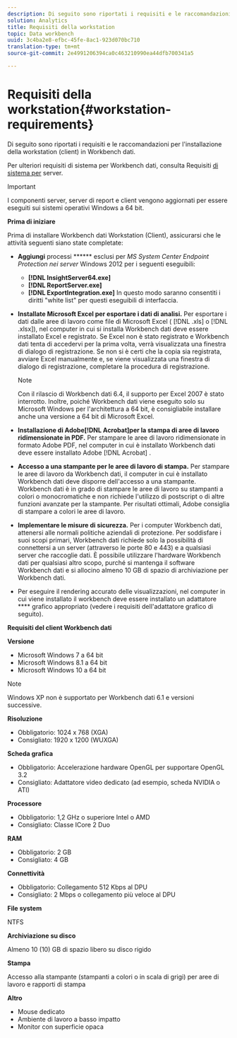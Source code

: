 ```yaml
---
description: Di seguito sono riportati i requisiti e le raccomandazioni per l'installazione della workstation (client) in Workbench dati.
solution: Analytics
title: Requisiti della workstation
topic: Data workbench
uuid: 3c4ba2e8-efbc-45fe-8ac1-923d070bc710
translation-type: tm+mt
source-git-commit: 2e4991206394ca0c463210990ea44dfb700341a5

---
```



# Requisiti della workstation{#workstation-requirements}

Di seguito sono riportati i requisiti e le raccomandazioni per l&#39;installazione della workstation (client) in Workbench dati.

Per ulteriori requisiti di sistema per Workbench dati, consulta Requisiti [di sistema per](https://docs.adobe.com/help/en/data-workbench/using/server-admin-install/c-msr-server.html) server.

>[!IMPORTANT]
>
>I componenti server, server di report e client vengono aggiornati per essere eseguiti sui sistemi operativi Windows a 64 bit.

**Prima di iniziare**

Prima di installare Workbench dati Workstation (Client), assicurarsi che le attività seguenti siano state completate:

* **Aggiungi** processi ****** esclusi per *MS System Center Endpoint Protection nei server* Windows 2012 per i seguenti eseguibili:

   * **[!DNL InsightServer64.exe]**
   * **[!DNL ReportServer.exe]**
   * **[!DNL ExportIntegration.exe]**
   In questo modo saranno consentiti i diritti &quot;white list&quot; per questi eseguibili di interfaccia.

* **Installate Microsoft Excel per esportare i dati di analisi.** Per esportare i dati dalle aree di lavoro come file di Microsoft Excel ( [!DNL .xls] o [!DNL .xlsx]), nel computer in cui si installa Workbench dati deve essere installato Excel e registrato. Se Excel non è stato registrato e Workbench dati tenta di accedervi per la prima volta, verrà visualizzata una finestra di dialogo di registrazione. Se non si è certi che la copia sia registrata, avviare Excel manualmente e, se viene visualizzata una finestra di dialogo di registrazione, completare la procedura di registrazione.

   >[!NOTE]
   >
   >Con il rilascio di Workbench dati 6.4, il supporto per Excel 2007 è stato interrotto. Inoltre, poiché Workbench dati viene eseguito solo su Microsoft Windows per l&#39;architettura a 64 bit, è consigliabile installare anche una versione a 64 bit di Microsoft Excel.

* **Installazione di Adobe[!DNL Acrobat]per la stampa di aree di lavoro ridimensionate in PDF.** Per stampare le aree di lavoro ridimensionate in formato Adobe PDF, nel computer in cui è installato Workbench dati deve essere installato Adobe [!DNL Acrobat] .

* **Accesso a una stampante per le aree di lavoro di stampa.** Per stampare le aree di lavoro da Workbench dati, il computer in cui è installato Workbench dati deve disporre dell&#39;accesso a una stampante. Workbench dati è in grado di stampare le aree di lavoro su stampanti a colori o monocromatiche e non richiede l&#39;utilizzo di postscript o di altre funzioni avanzate per la stampante. Per risultati ottimali, Adobe consiglia di stampare a colori le aree di lavoro.
* **Implementare le misure di sicurezza.** Per i computer Workbench dati, attenersi alle normali politiche aziendali di protezione. Per soddisfare i suoi scopi primari, Workbench dati richiede solo la possibilità di connettersi a un server (attraverso le porte 80 e 443) e a qualsiasi server che raccoglie dati. È possibile utilizzare l&#39;hardware Workbench dati per qualsiasi altro scopo, purché si mantenga il software Workbench dati e si allocino almeno 10 GB di spazio di archiviazione per Workbench dati.
* Per eseguire il rendering accurato delle visualizzazioni, nel computer in cui viene installato il workbench deve essere installato un adattatore **** grafico appropriato (vedere i requisiti dell&#39;adattatore grafico di seguito).

**Requisiti del client Workbench dati**

**Versione**

* Microsoft Windows 7 a 64 bit
* Microsoft Windows 8.1 a 64 bit
* Microsoft Windows 10 a 64 bit

>[!NOTE]
>
>Windows XP non è supportato per Workbench dati 6.1 e versioni successive.

**Risoluzione**

* Obbligatorio: 1024 x 768 (XGA)
* Consigliato: 1920 x 1200 (WUXGA)

**Scheda grafica**

* Obbligatorio: Accelerazione hardware OpenGL per supportare OpenGL 3.2
* Consigliato: Adattatore video dedicato (ad esempio, scheda NVIDIA o ATI)

**Processore**

* Obbligatorio: 1,2 GHz o superiore Intel o AMD
* Consigliato: Classe ICore 2 Duo

**RAM**

* Obbligatorio: 2 GB
* Consigliato: 4 GB

**Connettività**

* Obbligatorio: Collegamento 512 Kbps al DPU
* Consigliato: 2 Mbps o collegamento più veloce al DPU

**File system**

NTFS

**Archiviazione su disco**

Almeno 10 (10) GB di spazio libero su disco rigido

**Stampa**

Accesso alla stampante (stampanti a colori o in scala di grigi) per aree di lavoro e rapporti di stampa

**Altro**

* Mouse dedicato
* Ambiente di lavoro a basso impatto
* Monitor con superficie opaca

